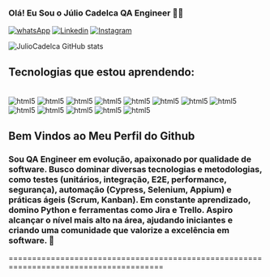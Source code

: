 
### Olá! Eu Sou o Júlio Cadelca QA Engineer 🙋‍♂️

[![whatsApp](https://img.shields.io/badge/WhatsApp-25D366?style=for-the-badge&logo=whatsapp&logoColor=white)](https://api.whatsapp.com/send?phone=5534998715881&text=QA%20Engineer%20Julio?)
[![Linkedin](https://img.shields.io/badge/LinkedIn-0077B5?style=for-the-badge&logo=linkedin&logoColor=white)](https://www.linkedin.com/in/julio-cadelca/)
[![Instagram](https://img.shields.io/badge/Instagram-E4405F?style=for-the-badge&logo=instagram&logoColor=white)](https://www.instagram.com/juliocadelca/)

![JulioCadelca GitHub stats](https://github-readme-stats.vercel.app/api?username=juliocadelca&show_icons=true&theme=tokyonight)

## Tecnologias que estou aprendendo:

<div style="display: inline_block"><br/>
    <img align="center" alt="html5" src="https://img.shields.io/badge/Python-14354C?style=for-the-badge&logo=python&logoColor=white"/>
    <img align="center" alt="html5" src="https://img.shields.io/badge/Java-ED8B00?style=for-the-badge&logo=openjdk&logoColor=blue"/>
    <img align="center" alt="html5" src="https://img.shields.io/badge/C%2B%2B-00599C?style=for-the-badge&logo=c%2B%2B&logoColor=white"/>
    <img align="center" alt="html5" src="https://img.shields.io/badge/HTML5-E34F26?style=for-the-badge&logo=html5&logoColor=white"/>
    <img align="center" alt="html5" src="https://img.shields.io/badge/CSS3-1572B6?style=for-the-badge&logo=css3&logoColor=white"/>
    <img align="center" alt="html5" src="https://img.shields.io/badge/JavaScript-323330?style=for-the-badge&logo=javascript&logoColor=F7DF1E"/>
    <img align="center" alt="html5" src="https://img.shields.io/badge/Node.js-43853D?style=for-the-badge&logo=node.js&logoColor=white"/>
    <img align="center" alt="html5" src="https://img.shields.io/badge/C%23-239120?style=for-the-badge&logo=c-sharp&logoColor=white"/>
    <img align="center" alt="html5" src="https://img.shields.io/badge/Kotlin-0095D5?&style=for-the-badge&logo=kotlin&logoColor=white"/>
    <img align="center" alt="html5" src="https://img.shields.io/badge/Ruby-CC342D?style=for-the-badge&logo=ruby&logoColor=white"/>
    <img align="center" alt="html5" src="https://img.shields.io/badge/Feito%20com-VSCode-1f425f.svg"/> 
    <img align="center" alt="html5" src="https://img.shields.io/badge/Commit%20pelo-Bash-1f425f.svg"/>
    <img align="center" alt="html5" src="https://img.shields.io/badge/Linguagem%20-Markdown-1f425f.svg"/>

</div>

## Bem Vindos ao Meu Perfil do Github
### Sou QA Engineer em evolução, apaixonado por qualidade de software. Busco dominar diversas tecnologias e metodologias, como testes (unitários, integração, E2E, performance, segurança), automação (Cypress, Selenium, Appium) e práticas ágeis (Scrum, Kanban). Em constante aprendizado, domino Python e ferramentas como Jira e Trello. Aspiro alcançar o nível mais alto na área, ajudando iniciantes e criando uma comunidade que valorize a excelência em software. 🚀

=======================================================================================
